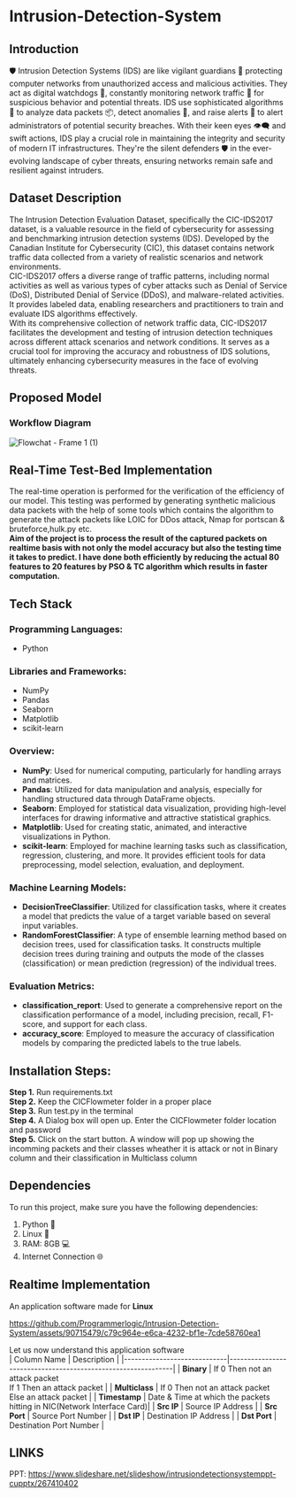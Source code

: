 # Intrusion-Detection-System
## Introduction
🛡️ Intrusion Detection Systems (IDS) are like vigilant guardians 👀 protecting computer networks from unauthorized access and malicious activities. They act as digital watchdogs 🐾, constantly monitoring network traffic 📡 for suspicious behavior and potential threats. IDS use sophisticated algorithms 🧠 to analyze data packets 📦, detect anomalies 🚨, and raise alerts 🚩 to alert administrators of potential security breaches. With their keen eyes 👁️‍🗨️ and swift actions, IDS play a crucial role in maintaining the integrity and security of modern IT infrastructures. They're the silent defenders 🛡️ in the ever-evolving landscape of cyber threats, ensuring networks remain safe and resilient against intruders.
## Dataset Description
The Intrusion Detection Evaluation Dataset, specifically the CIC-IDS2017 dataset, is a valuable resource in the field of cybersecurity for assessing and benchmarking intrusion detection systems (IDS). Developed by the Canadian Institute for Cybersecurity (CIC), this dataset contains network traffic data collected from a variety of realistic scenarios and network environments.</br>
CIC-IDS2017 offers a diverse range of traffic patterns, including normal activities as well as various types of cyber attacks such as Denial of Service (DoS), Distributed Denial of Service (DDoS), and malware-related activities. It provides labeled data, enabling researchers and practitioners to train and evaluate IDS algorithms effectively.</br>
With its comprehensive collection of network traffic data, CIC-IDS2017 facilitates the development and testing of intrusion detection techniques across different attack scenarios and network conditions. It serves as a crucial tool for improving the accuracy and robustness of IDS solutions, ultimately enhancing cybersecurity measures in the face of evolving threats.
## Proposed Model
### Workflow Diagram
![Flowchat - Frame 1 (1)](https://github.com/Programmerlogic/Intrusion-Detection-System/assets/90715479/9d824993-7389-4d5e-808a-51b1c69b67af)
## Real-Time Test-Bed Implementation
The real-time operation is performed for the verification of the efficiency of our model. This testing was performed by generating synthetic malicious data packets with the help of some tools which contains the algorithm to generate the attack packets like LOIC for DDos attack, Nmap for portscan & bruteforce,hulk.py etc. </br>
**Aim of the project is to process the result of the captured packets on realtime basis with not only the model accuracy but also the testing time it takes to predict. I have done both efficiently by reducing the actual 80 features to 20 features by PSO & TC algorithm which results in faster computation.** 
## Tech Stack
### Programming Languages:
- Python
### Libraries and Frameworks:
- NumPy
- Pandas
- Seaborn
- Matplotlib
- scikit-learn
### Overview:
- **NumPy**: Used for numerical computing, particularly for handling arrays and matrices.
- **Pandas**: Utilized for data manipulation and analysis, especially for handling structured data through DataFrame objects.
- **Seaborn**: Employed for statistical data visualization, providing high-level interfaces for drawing informative and attractive statistical graphics.
- **Matplotlib**: Used for creating static, animated, and interactive visualizations in Python.
- **scikit-learn**: Employed for machine learning tasks such as classification, regression, clustering, and more. It provides efficient tools for data preprocessing, model selection, evaluation, and deployment.
### Machine Learning Models:
- **DecisionTreeClassifier**: Utilized for classification tasks, where it creates a model that predicts the value of a target variable based on several input variables.
- **RandomForestClassifier**: A type of ensemble learning method based on decision trees, used for classification tasks. It constructs multiple decision trees during training and outputs the mode of the classes (classification) or mean prediction (regression) of the individual trees.
### Evaluation Metrics:
- **classification_report**: Used to generate a comprehensive report on the classification performance of a model, including precision, recall, F1-score, and support for each class.
- **accuracy_score**: Employed to measure the accuracy of classification models by comparing the predicted labels to the true labels.
## Installation Steps:
**Step 1.** Run requirements.txt</br>
**Step 2.** Keep the CICFlowmeter folder in a proper place</br>
**Step 3.** Run test.py in the terminal</br>
**Step 4.** A Dialog box will open up. Enter  the CICFlowmeter folder location and password</br>
**Step 5.** Click on the start button. A window will pop up showing the incomming packets and their classes wheather it is attack or not in Binary column and their classification in Multiclass column</br>
## Dependencies
To run this project, make sure you have the following dependencies:</br>
1. Python 🐍</br>
2. Linux 🐧</br>
3. RAM: 8GB 💻</br>
4. Internet Connection 🌐</br>

## Realtime Implementation 
An application software made for **Linux**</br>

https://github.com/Programmerlogic/Intrusion-Detection-System/assets/90715479/c79c964e-e6ca-4232-bf1e-7cde58760ea1

Let us now understand this application software</br>
| Column Name                 | Description                                                  |
|-----------------------------|--------------------------------------------------------------|
| **Binary**                  | If 0 Then not an attack packet </br> If 1 Then an attack packet |
| **Multiclass**              | If 0 Then not an attack packet </br> Else an attack packet |
| **Timestamp**               | Date & Time at which the packets hitting in NIC(Network Interface Card)|
| **Src IP**                  | Source IP Address |
| **Src Port**                | Source Port Number |
| **Dst IP**                  | Destination IP Address |
| **Dst Port**                | Destination Port Number |


## LINKS
PPT: https://www.slideshare.net/slideshow/intrusiondetectionsystemppt-cupptx/267410402
